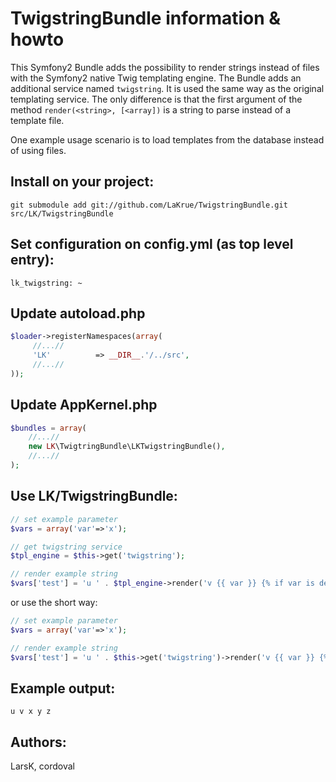 TwigstringBundle information & howto
====================================

This Symfony2 Bundle adds the possibility to render strings instead of files with the Symfony2 native Twig templating engine.
The Bundle adds an additional service named `twigstring`. It is used the same way as the original templating service.
The only difference is that the first argument of the method `render(<string>, [<array])` is a string to parse instead of a template file.

One example usage scenario is to load templates from the database instead of using files.

Install on your project:
------------------------

    git submodule add git://github.com/LaKrue/TwigstringBundle.git src/LK/TwigstringBundle

Set configuration on config.yml (as top level entry):
-----------------------------------------------------

    lk_twigstring: ~

Update autoload.php
-------------------

``` php
$loader->registerNamespaces(array(
     //...//
     'LK'          => __DIR__.'/../src',
     //...//
));
````

Update AppKernel.php
--------------------

``` php
$bundles = array(
    //...//
    new LK\TwigtringBundle\LKTwigstringBundle(),
    //...//
);
```

Use LK/TwigstringBundle:
------------------------

``` php
// set example parameter
$vars = array('var'=>'x');

// get twigstring service
$tpl_engine = $this->get('twigstring');

// render example string
$vars['test'] = 'u ' . $tpl_engine->render('v {{ var }} {% if var is defined %} y {% endif %} z{% for i in 1..5 %} {{ i }}{% endfor %}', $vars);
```

or use the short way:

``` php
// set example parameter
$vars = array('var'=>'x');

// render example string
$vars['test'] = 'u ' . $this->get('twigstring')->render('v {{ var }} {% if var is defined %} y {% endif %} z{% for i in 1..5 %} {{ i }}{% endfor %}', $vars);
```

Example output:
---------------

    u v x y z


Authors:
--------
LarsK, cordoval